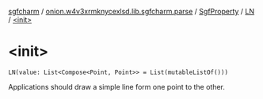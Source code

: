 [sgfcharm](../../../index.md) / [onion.w4v3xrmknycexlsd.lib.sgfcharm.parse](../../index.md) / [SgfProperty](../index.md) / [LN](index.md) / [&lt;init&gt;](./-init-.md)

# &lt;init&gt;

`LN(value: List<Compose<Point, Point>> = List(mutableListOf()))`

Applications should draw a simple line form one point to the other.

